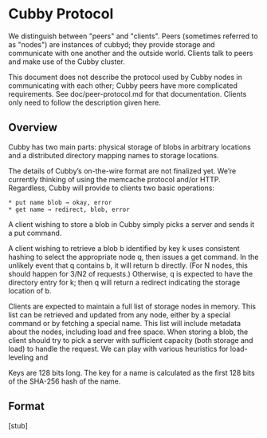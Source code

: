 # Cubby Protocol

We distinguish between "peers" and "clients". Peers (sometimes referred to as
"nodes") are instances of cubbyd; they provide storage and communicate with
one another and the outside world. Clients talk to peers and make use of the
Cubby cluster.

This document does not describe the protocol used by Cubby nodes in
communicating with each other; Cubby peers have more complicated requirements.
See doc/peer-protocol.md for that documentation. Clients only need to follow
the description given here.

## Overview

Cubby has two main parts: physical storage of blobs in arbitrary locations and
a distributed directory mapping names to storage locations.

The details of Cubby’s on-the-wire format are not finalized yet. We’re
currently thinking of using the memcache protocol and/or HTTP. Regardless,
Cubby will provide to clients two basic operations:

    * put name blob → okay, error
    * get name → redirect, blob, error

A client wishing to store a blob in Cubby simply picks a server and sends it a
put command.

A client wishing to retrieve a blob b identified by key k uses consistent
hashing to select the appropriate node q, then issues a get command. In the
unlikely event that q contains b, it will return b directly. (For N nodes, this
should happen for 3/N2 of requests.) Otherwise, q is expected to have the
directory entry for k; then q will return a redirect indicating the storage
location of b.

Clients are expected to maintain a full list of storage nodes in memory. This
list can be retrieved and updated from any node, either by a special command or
by fetching a special name. This list will include metadata about the nodes,
including load and free space. When storing a blob, the client should try to
pick a server with sufficient capacity (both storage and load) to handle the
request. We can play with various heuristics for load-leveling and

Keys are 128 bits long. The key for a name is calculated as the first 128
bits of the SHA-256 hash of the name.

## Format

[stub]
